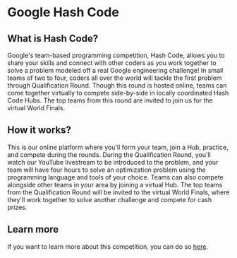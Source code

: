# Google Hash Code

## What is Hash Code?

Google's team-based programming competition, Hash Code, allows you to share your skills and connect with other coders as you work together to solve a problem modeled off a real Google engineering challenge! In small teams of two to four, coders all over the world will tackle the first problem through Qualification Round. Though this round is hosted online, teams can come together virtually to compete side-by-side in locally coordinated Hash Code Hubs. The top teams from this round are invited to join us for the virtual World Finals.

## How it works?

This is our online platform where you'll form your team, join a Hub, practice, and compete during the rounds. During the Qualification Round, you'll watch our YouTube livestream to be introduced to the problem, and your team will have four hours to solve an optimization problem using the programming language and tools of your choice. Teams can also compete alongside other teams in your area by joining a virtual Hub. The top teams from the Qualification Round will be invited to the virtual World Finals, where they'll work together to solve another challenge and compete for cash prizes.

## Learn more

If you want to learn more about this competition, you can do so [here](https://codingcompetitions.withgoogle.com/hashcode).
